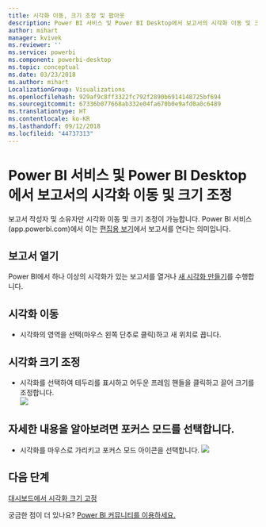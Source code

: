 ```yaml
---
title: 시각화 이동, 크기 조정 및 팝아웃
description: Power BI 서비스 및 Power BI Desktop에서 보고서의 시각화 이동 및 크기 조정
author: mihart
manager: kvivek
ms.reviewer: ''
ms.service: powerbi
ms.component: powerbi-desktop
ms.topic: conceptual
ms.date: 03/23/2018
ms.author: mihart
LocalizationGroup: Visualizations
ms.openlocfilehash: 929af9c8ff3322fc792f2890b6914148725bf694
ms.sourcegitcommit: 67336b077668ab332e04fa670b0e9afd0a0c6489
ms.translationtype: HT
ms.contentlocale: ko-KR
ms.lasthandoff: 09/12/2018
ms.locfileid: "44737313"
---
```

# <a name="move-and-resize-a-visualization-in-a-report-in-power-bi-service-and-power-bi-desktop"></a>Power BI 서비스 및 Power BI Desktop에서 보고서의 시각화 이동 및 크기 조정
보고서 작성자 및 소유자만 시각화 이동 및 크기 조정이 가능합니다. Power BI 서비스(app.powerbi.com)에서 이는 [편집용 보기](../service-reading-view-and-editing-view.md)에서 보고서를 연다는 의미입니다.

## <a name="open-the-report"></a>보고서 열기
Power BI에서 하나 이상의 시각화가 있는 보고서를 열거나 [새 시각화 만들기](power-bi-report-add-visualizations-i.md)를 수행합니다. 

## <a name="move-the-visualization"></a>시각화 이동
* 시각화의 영역을 선택(마우스 왼쪽 단추로 클릭)하고 새 위치로 끕니다.

## <a name="resize-the-visualization"></a>시각화 크기 조정
* 시각화를 선택하여 테두리를 표시하고 어두운 프레임 핸들을 클릭하고 끌어 크기를 조정합니다.  
  ![](media/power-bi-visualization-move-and-resize/untitled.gif)

## <a name="select-focus-mode-to-see-more-detail"></a>자세한 내용을 알아보려면 포커스 모드를 선택합니다.
* 시각화를 마우스로 가리키고 포커스 모드 아이콘을 선택합니다.
  ![](media/power-bi-visualization-move-and-resize/pbi_popouticon.jpg)

## <a name="next-steps"></a>다음 단계
[대시보드에서 시각화 크기 고정](../service-dashboard-edit-tile.md)  

궁금한 점이 더 있나요? [Power BI 커뮤니티를 이용하세요.](http://community.powerbi.com/)